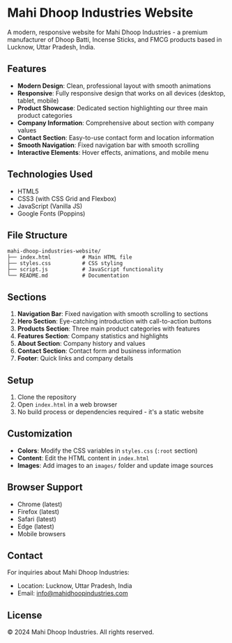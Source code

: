 # Mahi Dhoop Industries Website

A modern, responsive website for Mahi Dhoop Industries - a premium manufacturer of Dhoop Batti, Incense Sticks, and FMCG products based in Lucknow, Uttar Pradesh, India.

## Features

- **Modern Design**: Clean, professional layout with smooth animations
- **Responsive**: Fully responsive design that works on all devices (desktop, tablet, mobile)
- **Product Showcase**: Dedicated section highlighting our three main product categories
- **Company Information**: Comprehensive about section with company values
- **Contact Section**: Easy-to-use contact form and location information
- **Smooth Navigation**: Fixed navigation bar with smooth scrolling
- **Interactive Elements**: Hover effects, animations, and mobile menu

## Technologies Used

- HTML5
- CSS3 (with CSS Grid and Flexbox)
- JavaScript (Vanilla JS)
- Google Fonts (Poppins)

## File Structure

```
mahi-dhoop-industries-website/
├── index.html          # Main HTML file
├── styles.css          # CSS styling
├── script.js           # JavaScript functionality
└── README.md           # Documentation
```

## Sections

1. **Navigation Bar**: Fixed navigation with smooth scrolling to sections
2. **Hero Section**: Eye-catching introduction with call-to-action buttons
3. **Products Section**: Three main product categories with features
4. **Features Section**: Company statistics and highlights
5. **About Section**: Company history and values
6. **Contact Section**: Contact form and business information
7. **Footer**: Quick links and company details

## Setup

1. Clone the repository
2. Open `index.html` in a web browser
3. No build process or dependencies required - it's a static website

## Customization

- **Colors**: Modify the CSS variables in `styles.css` (`:root` section)
- **Content**: Edit the HTML content in `index.html`
- **Images**: Add images to an `images/` folder and update image sources

## Browser Support

- Chrome (latest)
- Firefox (latest)
- Safari (latest)
- Edge (latest)
- Mobile browsers

## Contact

For inquiries about Mahi Dhoop Industries:
- Location: Lucknow, Uttar Pradesh, India
- Email: info@mahidhoopindustries.com

## License

© 2024 Mahi Dhoop Industries. All rights reserved.